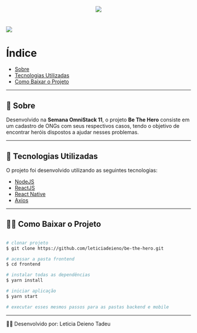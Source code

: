 <h1 align="center">
    <img src="./frontend/src/assets/logo.svg" />
</h1>

<h1>
    <img src="./frontend/public/be-the-hero.gif" />
</h1>

# Índice

- [Sobre](#-sobre) 
- [Tecnologias Utilizadas](#-tecnologias-utilizadas) 
- [Como Baixar o Projeto](#-como-baixar-o-projeto)

---

## 📝 Sobre

Desenvolvido na **Semana OmniStack 11**, o projeto **Be The Hero** consiste em um cadastro de ONGs com seus respectivos casos, tendo o objetivo de encontrar heróis dispostos a ajudar nesses problemas.

---

## 🚀 Tecnologias Utilizadas

O projeto foi desenvolvido utilizando as seguintes tecnologias: 

- [NodeJS](https://nodejs.org/en/)
- [ReactJS](https://pt-br.reactjs.org/)
- [React Native](https://reactnative.dev/)
- [Axios](https://github.com/axios/axios)

---

## 👨‍💻 Como Baixar o Projeto

```bash

# clonar projeto
$ git clone https://github.com/leticiadeieno/be-the-hero.git

# acessar a pasta frontend
$ cd frontend

# instalar todas as dependências
$ yarn install 

# iniciar aplicação
$ yarn start

# executar esses mesmos passos para as pastas backend e mobile
```

---
🙋‍♀️ Desenvolvido por: Leticia Deieno Tadeu